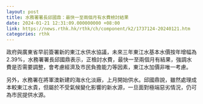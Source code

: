 ```yaml
---
layout: post
title: 水務署署長邱國鼎：最快一至兩個月有水費檢討結果
date: 2024-01-21 12:31:09.000000000 +08:00
link: https://news.rthk.hk/rthk/ch/component/k2/1737124-20240121.htm
categories: rthk
---
```


政府與廣東省早前簽署新的東江水供水協議，未來三年東江水基本水價按年增幅為2.39%，水務署署長邱國鼎表示，正檢討水費，最快一至兩個月有結果，強調水費是否需要調整，會考慮經濟及市民負擔能力等因素，東江水加價非唯一考慮。

另外，水務署在將軍澳新建的海水化淡廠，上月開始供水。邱國鼎說，雖然處理成本較東江水貴，但屬於不受氣候變化影響的新水源，一旦面對極端惡劣情況，仍可為市民提供水源。
